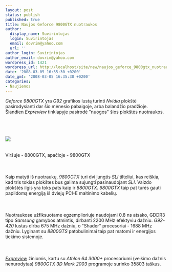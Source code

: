```yaml
---
layout: post
status: publish
published: true
title: Naujos Geforce 9800GTX nuotraukos
author:
  display_name: Suvirintojas
  login: Suvirintojas
  email: dovrim@yahoo.com
  url: ''
author_login: Suvirintojas
author_email: dovrim@yahoo.com
wordpress_id: 1421
wordpress_url: http://localhost/site/new/naujos_geforce_9800gtx_nuotraukos/
date: '2008-03-05 16:35:30 +0200'
date_gmt: '2008-03-05 16:35:30 +0200'
categories:
- Naujienos
---
```

<p><i>Geforce 9800GTX</i> yra <i>G92</i> grafikos lustą turinti <i>Nvidia</i> plokštė pasirodysianti dar šio mėnesio pabaigoje, arba balandžio pradžioje. Šiandien <i>Expreview</i> tinklapyje pasirodė &quot;nuogos&quot; šios plokštės nuotraukos.<br />
<br><br />
<br><br><img src="http://img223.imageshack.us/img223/8141/gtx03xq0.jpg"><br><br />
<br><span class="saltinis">Viršuje - 8800GTX, apačioje - 9800GTX</span><br />
<br><br />
<br>Kaip matyti iš nuotraukų, <i>9800GTX</i> turi dvi jungtis <i>SLI</i> tilteliui, kas reiškia, kad tris tokias plokštes bus galima sujungti pasinaudojant <i>SLI</i>. Vaizdo plokštės ilgis yra toks pats kaip ir <i>8800GTX</i>. <i>9800GTX</i> taip pat turės gauti papildomą energiją iš dviejų PCI-E maitinimo kabelių.<br />
<br><br />
<br>Nuotraukose užfiksuotame egzemplioriuje naudojami 0.8 ns atsako, GDDR3 tipo <i>Samsung</i> gamybos atmintis, dirbanti 2200 MHz efektyviu dažniu. <i>G92-420</i> lustas dirba 675 MHz dažniu, o &quot;Shader&quot; procesoriai - 1688 MHz dažniu. Lyginant su <i>8800GTS</i> patobulinimai taip pat matomi ir energijos tiekimo sistemoje.<br />
<br><br />
<br><a class="ns" href="http://en.expreview.com/"><i>Expreview</i></a> žiniomis, kartu su <i>Athlon 64 3000+</i> procesoriumi (veikimo dažnis nenurodytas) <i>9800GTX</i> <i>3D Mark 2003</i> programoje surinko 35803 taškus.</p>
